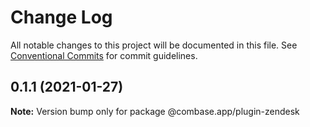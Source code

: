 # Change Log

All notable changes to this project will be documented in this file.
See [Conventional Commits](https://conventionalcommits.org) for commit guidelines.

## 0.1.1 (2021-01-27)

**Note:** Version bump only for package @combase.app/plugin-zendesk
